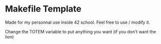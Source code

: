 # Makefile Template

Made for my personnal use inside 42 school.
Feel free to use / modify it.

Change the TOTEM variable to put anything you want (if you don't want the lion)
